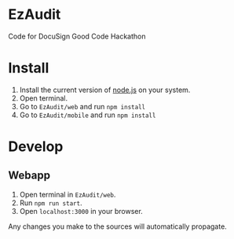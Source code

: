 # EzAudit
Code for DocuSign Good Code Hackathon

# Install
1. Install the current version of [node.js](https://nodejs.org/en/download/current/) on your system.
2. Open terminal.
3. Go to `EzAudit/web` and run `npm install`
4. Go to `EzAudit/mobile` and run `npm install`

# Develop
## Webapp
1. Open terminal in `EzAudit/web`.
2. Run `npm run start`.
3. Open `localhost:3000` in your browser.

Any changes you make to the sources will automatically propagate.